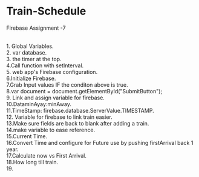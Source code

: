 # Train-Schedule
Firebase Assignment -7

<br>
1.  Global Variables.
<br>
2. var database.
<br>
3. the timer at the top.
<br>
4.Call function with setInterval.
<br>
5. web app's Firebase configuration.
<br>
6.Initialize Firebase.
<br>
7.Grab Input values IF the conditon above is true.
<br>
8.var document = document.getElementById("SubmitButton");
<br>
9. Link and assign variable for firebase.
<br>
10.DataminAyay:minAway.
<br>
11.TimeStamp: firebase.database.ServerValue.TIMESTAMP.
<br>
12. Variable for firebase to link train easier.
<br>
13.Make sure fields are back to blank after adding a train.
<br>
14.make variable to ease reference.
<br>
15.Current Time.
<br>
16.Convert Time and configure for Future use by pushing firstArrival back 1 year.
<br>
17.Calculate now vs First Arrival.
<br>
18.How long till train.
<br>
19.


